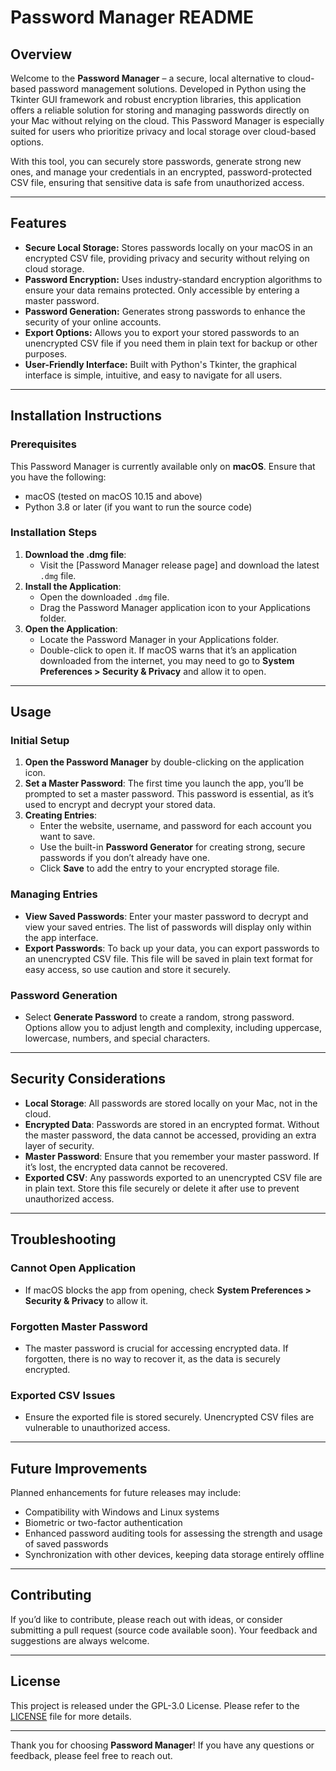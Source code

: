 # Password Manager README

## Overview
Welcome to the **Password Manager** – a secure, local alternative to cloud-based password management solutions. Developed in Python using the Tkinter GUI framework and robust encryption libraries, this application offers a reliable solution for storing and managing passwords directly on your Mac without relying on the cloud. This Password Manager is especially suited for users who prioritize privacy and local storage over cloud-based options. 

With this tool, you can securely store passwords, generate strong new ones, and manage your credentials in an encrypted, password-protected CSV file, ensuring that sensitive data is safe from unauthorized access.

---

## Features
- **Secure Local Storage:** Stores passwords locally on your macOS in an encrypted CSV file, providing privacy and security without relying on cloud storage.
- **Password Encryption:** Uses industry-standard encryption algorithms to ensure your data remains protected. Only accessible by entering a master password.
- **Password Generation:** Generates strong passwords to enhance the security of your online accounts.
- **Export Options:** Allows you to export your stored passwords to an unencrypted CSV file if you need them in plain text for backup or other purposes.
- **User-Friendly Interface:** Built with Python's Tkinter, the graphical interface is simple, intuitive, and easy to navigate for all users.

---

## Installation Instructions
### Prerequisites
This Password Manager is currently available only on **macOS**. Ensure that you have the following:
- macOS (tested on macOS 10.15 and above)
- Python 3.8 or later (if you want to run the source code)
  
### Installation Steps
1. **Download the .dmg file**:
   - Visit the [Password Manager release page] and download the latest `.dmg` file.
2. **Install the Application**:
   - Open the downloaded `.dmg` file.
   - Drag the Password Manager application icon to your Applications folder.
3. **Open the Application**:
   - Locate the Password Manager in your Applications folder.
   - Double-click to open it. If macOS warns that it’s an application downloaded from the internet, you may need to go to **System Preferences > Security & Privacy** and allow it to open.

---

## Usage
### Initial Setup
1. **Open the Password Manager** by double-clicking on the application icon.
2. **Set a Master Password**: The first time you launch the app, you’ll be prompted to set a master password. This password is essential, as it’s used to encrypt and decrypt your stored data.
3. **Creating Entries**:
   - Enter the website, username, and password for each account you want to save.
   - Use the built-in **Password Generator** for creating strong, secure passwords if you don’t already have one.
   - Click **Save** to add the entry to your encrypted storage file.

### Managing Entries
- **View Saved Passwords**: Enter your master password to decrypt and view your saved entries. The list of passwords will display only within the app interface.
- **Export Passwords**: To back up your data, you can export passwords to an unencrypted CSV file. This file will be saved in plain text format for easy access, so use caution and store it securely.
  
### Password Generation
- Select **Generate Password** to create a random, strong password. Options allow you to adjust length and complexity, including uppercase, lowercase, numbers, and special characters.

---

## Security Considerations
- **Local Storage**: All passwords are stored locally on your Mac, not in the cloud.
- **Encrypted Data**: Passwords are stored in an encrypted format. Without the master password, the data cannot be accessed, providing an extra layer of security.
- **Master Password**: Ensure that you remember your master password. If it’s lost, the encrypted data cannot be recovered.
- **Exported CSV**: Any passwords exported to an unencrypted CSV file are in plain text. Store this file securely or delete it after use to prevent unauthorized access.

---

## Troubleshooting
### Cannot Open Application
- If macOS blocks the app from opening, check **System Preferences > Security & Privacy** to allow it.

### Forgotten Master Password
- The master password is crucial for accessing encrypted data. If forgotten, there is no way to recover it, as the data is securely encrypted.

### Exported CSV Issues
- Ensure the exported file is stored securely. Unencrypted CSV files are vulnerable to unauthorized access.

---

## Future Improvements
Planned enhancements for future releases may include:
- Compatibility with Windows and Linux systems
- Biometric or two-factor authentication
- Enhanced password auditing tools for assessing the strength and usage of saved passwords
- Synchronization with other devices, keeping data storage entirely offline

---

## Contributing
If you’d like to contribute, please reach out with ideas, or consider submitting a pull request (source code available soon). Your feedback and suggestions are always welcome.

---

## License
This project is released under the GPL-3.0 License. Please refer to the [LICENSE](./LICENSE) file for more details.

---

Thank you for choosing **Password Manager**! If you have any questions or feedback, please feel free to reach out.
